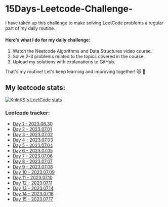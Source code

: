 # 15Days-Leetcode-Challenge-

I have taken up this challenge to make solving LeetCode problems a regular part of my daily routine.

#### Here's what I do for my daily challenge:

1. Watch the Neetcode Algorithms and Data Structures video course.
2. Solve 2-3 problems related to the topics covered in the course.
3. Upload my solutions with explanations to GitHub.

That's my routine! Let's keep learning and improving together! 😻 🙌


## My leetcode stats:
[![KnlnKS's LeetCode stats](https://leetcode-stats-six.vercel.app/api?username=Kumush&theme=dark)](https://leetcode.com/Kumush/)
 

### Leetcode tracker:
* <a href="https://github.com/Kumushai9919/Daily-Leetcode-Challenge-/tree/main/LeetcodeProblems/Day1">Day 1 - 2023.06.30</a>
* <a href="https://github.com/Kumushai9919/Daily-Leetcode-Challenge-/tree/main/LeetcodeProblems/Day2">Day 2 - 2023.07.01</a>
* <a href="https://github.com/Kumushai9919/Daily-Leetcode-Challenge-/tree/main/LeetcodeProblems/Day3"> Day 3 - 2023.07.02</a>
* <a href="https://github.com/Kumushai9919/Daily-Leetcode-Challenge-/tree/main/LeetcodeProblems/Day4"> Day 4 - 2023.07.03</a>
* <a href="https://github.com/Kumushai9919/Daily-Leetcode-Challenge-/tree/main/LeetcodeProblems/Day%205%20"> Day 5 - 2023.07.04</a>  
* <a href="https://github.com/Kumushai9919/Daily-Leetcode-Challenge-/tree/main/LeetcodeProblems/Day%206"> Day 6 - 2023.07.05</a>  
* <a href="https://github.com/Kumushai9919/Daily-Leetcode-Challenge-/tree/main/LeetcodeProblems/Day%207"> Day 7 - 2023.07.06</a> 
* <a href="https://github.com/Kumushai9919/Daily-Leetcode-Challenge-/tree/main/LeetcodeProblems/Day%208"> Day 8 - 2023.07.07</a> 
* <a href="https://github.com/Kumushai9919/Daily-Leetcode-Challenge-/tree/main/LeetcodeProblems/Day9"> Day 9 - 2023.07.08</a> 
* <a href="https://github.com/Kumushai9919/Daily-Leetcode-Challenge-/tree/main/LeetcodeProblems/Day10"> Day 10 - 2023.07.09</a>
* <a href="https://github.com/Kumushai9919/Daily-Leetcode-Challenge-/tree/main/LeetcodeProblems/Day11"> Day 11 - 2023.07.10</a> 
* <a href="https://github.com/Kumushai9919/Daily-Leetcode-Challenge-/blob/main/LeetcodeProblems/Day12%20/README.md"> Day 12 - 2023.07.11</a> 
* <a href="https://github.com/Kumushai9919/Daily-Leetcode-Challenge-/tree/main/LeetcodeProblems/Day13"> Day 13 - 2023.07.14 </a>  
* <a href="https://github.com/Kumushai9919/Daily-Leetcode-Challenge-/tree/main/LeetcodeProblems/Day14"> Day 14 - 2023.07.16</a> 
* <a href="https://github.com/Kumushai9919/Daily-Leetcode-Challenge-/tree/main/LeetcodeProblems/Day15"> Day 15 - 2023.07.17</a> 
<!-- * <a href="https://github.com/Kumushai9919/Daily-Leetcode-Challenge-/tree/main/LeetcodeProblems/Day10"> Day 16 - 2023.07.18</a> -->
<!-- * <a href="https://github.com/Kumushai9919/Daily-Leetcode-Challenge-/tree/main/LeetcodeProblems/Day10"> Day 17 - 2023.07.19</a> -->
<!-- * <a href="https://github.com/Kumushai9919/Daily-Leetcode-Challenge-/tree/main/LeetcodeProblems/Day10"> Day 18 - 2023.07.20</a> -->
 
